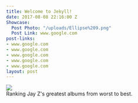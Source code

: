 ```yaml
---
title: Welcome to Jekyll!
date: 2017-08-08 22:16:00 Z
Showcase:
  Post Photo: "/uploads/Ellipse%209.png"
  Post Link: www.google.com
post-links:
- www.google.com
- www.google.com
- www.google.com
- www.google.com
- www.google.com
layout: post
---
```


<div id="showcaseOTD" href="https://www.google.com">
	<div class="row" href="www.google.com">
		<img class="col-3-sm showcaseOTDPhoto" src="{{ site.baseurl }}/assets/memphis.png"/>
		<div class="col-9-sm">Ranking Jay Z's greatest albums from worst to best.</div>
	</div>
</div>
